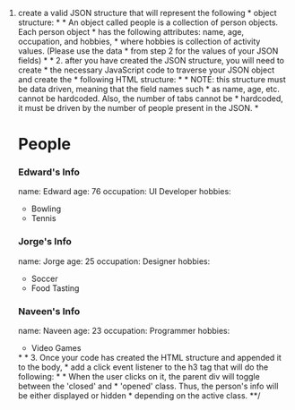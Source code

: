 1. create a valid JSON structure that will represent the following
		* object structure:
		*
		* An object called people is a collection of person objects.  Each person object
		* has the following attributes: name, age, occupation, and hobbies,
		* where hobbies is collection of activity values. (Please use the data
		* from step 2 for the values of your JSON fields)
		*
		* 2. after you have created the JSON structure, you will need to create
		* the necessary JavaScript code to traverse your JSON object and create the
		* following HTML structure:
		*
		* NOTE: this structure must be data driven, meaning that the field names such
		* as name, age, etc. cannot be hardcoded.  Also, the number of tabs cannot be
		* hardcoded, it must be driven by the number of people present in the JSON.
		*
			<h1>People</h1>
			<div class="tab closed">
				<h3>Edward's Info</h3>
				<div class="person">
					<span>name: Edward</span>
					<span>age: 76</span>
					<span>occupation: UI Developer</span>
					<span>hobbies:</span>
					<ul>
						<li>Bowling</li>
						<li>Tennis</li>
					</ul>
				</div>
			</div>
			<div class="tab even closed">
				<h3>Jorge's Info</h3>
				<div class="person even">
					<span>name: Jorge</span>
					<span>age: 25</span>
					<span>occupation: Designer</span>
					<span>hobbies:</span>
					<ul>
						<li>Soccer</li>
						<li>Food Tasting</li>
					</ul>
				</div>
			</div>
			<div class="tab closed">
				<h3>Naveen's Info</h3>
				<div class="person">
					<span>name: Naveen</span>
					<span>age: 23</span>
					<span>occupation: Programmer</span>
					<span>hobbies:</span>
					<ul>
						<li>Video Games</li>
					</ul>
				</div>
			</div>
		*
		* 3. Once your code has created the HTML structure and appended it to the body,
		* add a click event listener to the h3 tag that will do the following:
		*
		* When the user clicks on it, the parent div will toggle between the 'closed' and
		* 'opened' class.  Thus, the person's info will be either displayed or hidden
		* depending on the active class.
		**/
